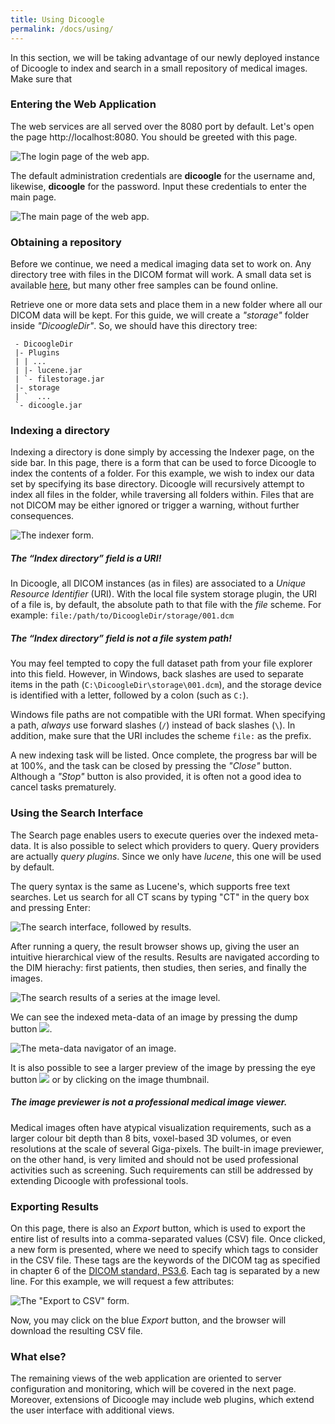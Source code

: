 ```yaml
---
title: Using Dicoogle
permalink: /docs/using/
---
```


In this section, we will be taking advantage of our newly deployed instance of Dicoogle to index and search in a small repository of medical images. Make sure that 

### Entering the Web Application

The web services are all served over the 8080 port by default. Let's open the page http://localhost:8080. You should be greeted with this page.

![The login page of the web app.](/images/screenshot_login.png)

The default administration credentials are **dicoogle** for the username and, likewise, **dicoogle** for the password. Input these credentials to enter the main page.

![The main page of the web app.](/images/screenshot_main.png)

### Obtaining a repository

Before we continue, we need a medical imaging data set to work on. Any directory tree with files in the DICOM format will work. A small data set is available [here](https://www.dropbox.com/sh/3enxs2h4h0m4ubz/AABqSdJ-OqPsR_CtcWeGMnBSa?dl=0), but many other free samples can be found online.

Retrieve one or more data sets and place them in a new folder where all our DICOM data will be kept. For this guide, we will create a _"storage"_ folder inside _"DicoogleDir"_. So, we should have this directory tree:

```
 - DicoogleDir
 |- Plugins
 | | ...
 | |- lucene.jar
 | `- filestorage.jar
 |- storage
 | `  ...
 `- dicoogle.jar
```

### Indexing a directory

Indexing a directory is done simply by accessing the Indexer page, on the side bar. In this page, there is a form that can be used to force Dicoogle to index the contents of a folder. For this example, we wish to index our data set by specifying its base directory. Dicoogle will recursively attempt to index all files in the folder, while traversing all folders within. Files that are not DICOM may be either ignored or trigger a warning, without further consequences.

![The indexer form.](/images/screenshot_index.png)

<div class="note info">
  <h5>The “Index directory” field is a URI!</h5>
  <p>In Dicoogle, all DICOM instances (as in files) are associated to a <em>Unique Resource Identifier</em> (URI). With the local file system storage plugin, the URI of a file is, by default, the absolute path to that file with the <em>file</em> scheme. For example: <code>file:/path/to/DicoogleDir/storage/001.dcm</code>
  </p>
</div>

<div class="note warning">
  <h5>The “Index directory” field is not a file system path!</h5>
  <p>You may feel tempted to copy the full dataset path from your file explorer into this field. However, in Windows, back slashes are used to separate items in the path (<code>C:\DicoogleDir\storage\001.dcm</code>), and the storage device is identified with a letter, followed by a colon (such as <code>C:</code>).</p>
  
  <p> Windows file paths are not compatible with the URI format. When specifying a path, <em>always</em> use forward slashes (<code>/</code>) instead of back slashes (<code>\</code>). In addition, make sure that the URI includes the scheme <code>file:</code> as the prefix.</p>
</div>

A new indexing task will be listed. Once complete, the progress bar will be at 100%, and the task can be closed by pressing the _"Close"_ button. Although a _"Stop"_ button is also provided, it is often not a good idea to cancel tasks prematurely.

### Using the Search Interface

The Search page enables users to execute queries over the indexed meta-data. It is also possible to select which providers to query. Query providers are actually _query plugins_. Since we only have _lucene_, this one will be used by default.

The query syntax is the same as Lucene's, which supports free text searches. Let us search for all CT scans by typing "CT" in the query box and pressing Enter:

![The search interface, followed by results.](/images/screenshot_search.png)

After running a query, the result browser shows up, giving the user an intuitive hierarchical view of the results. Results are navigated according to the DIM hierachy: first patients, then studies, then series, and finally the images.

![The search results of a series at the image level.](/images/screenshot_images.png)

We can see the indexed meta-data of an image by pressing the dump button ![](/images/button_dump.png).

![The meta-data navigator of an image.](/images/screenshot_dump.png)

It is also possible to see a larger preview of the image by pressing the eye button ![](/images/button_eye.png) or by clicking on the image thumbnail.

<div class="note info">
  <h5>The image previewer is not a professional medical image viewer.</h5>
  <p>Medical images often have atypical visualization requirements, such as a larger colour bit depth than 8 bits, voxel-based 3D volumes, or even resolutions at the scale of several Giga-pixels. The built-in image previewer, on the other hand, is very limited and should not be used professional activities such as screening. Such requirements can still be addressed by extending Dicoogle with professional tools.</p>
</div>

### Exporting Results

 On this page, there is also an _Export_ button, which is used to export the entire list of results into a comma-separated values (CSV) file. Once clicked, a new form is presented, where we need to specify which tags to consider in the CSV file. These tags are the keywords of the DICOM tag as specified in chapter 6 of the [DICOM standard, PS3.6](http://dicom.nema.org/medical/dicom/current/output/chtml/part06/chapter_6.html). Each tag is separated by a new line. For this example, we will request a few attributes:

![The "Export to CSV" form.](/images/screenshot_export.png)

Now, you may click on the blue _Export_ button, and the browser will download the resulting CSV file.

### What else?

The remaining views of the web application are oriented to server configuration and monitoring, which will be covered in the next page.
Moreover, extensions of Dicoogle may include web plugins, which extend the user interface with additional views.

